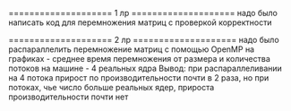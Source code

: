====================   1 лр   ====================
надо было написать код для перемножения матриц с проверкой корректности

====================   2 лр   ====================
надо было распараллелить перемножение матриц с помощью OpenMP
на графиках - среднее время перемножения от размера и количества потоков
на машине - 4 реальных ядра
Вывод: при распараллеливании на 4 потока прирост по производительности
почти в 2 раза, но при потоках, чье число больше реальных ядер, прироста
производительности почти нет